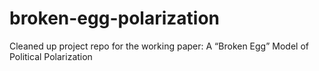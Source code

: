 # broken-egg-polarization
Cleaned up project repo for the working paper: A “Broken Egg” Model of Political Polarization
